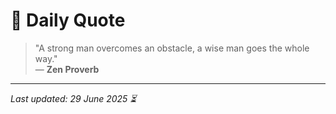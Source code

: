 # 📜 Daily Quote

> "A strong man overcomes an obstacle, a wise man goes the whole way."  
> — **Zen Proverb**

---

_Last updated: 29 June 2025 ⏳_
